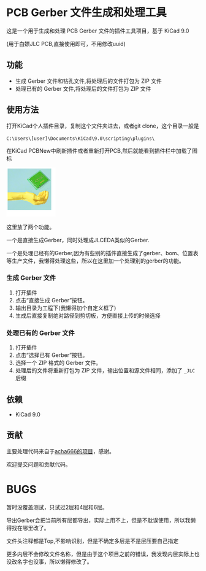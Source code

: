 # PCB Gerber 文件生成和处理工具

这是一个用于生成和处理 PCB Gerber 文件的插件工具项目，基于 KiCad 9.0

(用于白嫖JLC PCB,直接使用即可，不用修改uuid)

## 功能

- 生成 Gerber 文件和钻孔文件,将处理后的文件打包为 ZIP 文件
- 处理已有的 Gerber 文件,将处理后的文件打包为 ZIP 文件

## 使用方法

打开KiCad个人插件目录，复制这个文件夹进去，或者git clone，这个目录一般是

``C:\Users\[user]\Documents\KiCad\9.0\scripting\plugins\``

在KiCad PCBNew中刷新插件或者重新打开PCB,然后就能看到插件栏中加载了图标

![xxx](icon.png)

这里放了两个功能。

一个是直接生成Gerber，同时处理成JLCEDA类似的Gerber.

一个是处理已经有的Gerber,因为有些别的插件直接生成了gerber、bom、位置表等生产文件，我懒得处理这些，所以在这里加一个处理别的gerber的功能。

### 生成 Gerber 文件

1. 打开插件
2. 点击“直接生成 Gerber”按钮。
3. 输出目录为工程下(我懒得加个自定义框了)
4. 生成后直接复制绝对路径到剪切板，方便直接上传的时候选择

### 处理已有的 Gerber 文件

1. 打开插件
2. 点击“选择已有 Gerber”按钮。
3. 选择一个 ZIP 格式的 Gerber 文件。
4. 处理后的文件将重新打包为 ZIP 文件，输出位置和源文件相同，添加了 ``_JLC``后缀

## 依赖

- KiCad 9.0

## 贡献

主要处理代码来自于[acha666的项目](https://github.com/acha666/FuckJLC)，感谢。

欢迎提交问题和贡献代码。

# BUGS

暂时没覆盖测试，只试过2层和4层和6层。

导出Gerber会把当前所有层都导出，实际上用不上，但是不耽误使用，所以我懒得找在哪里改了。

文件头注释都是Top,不影响识别，但是不确定多层是不是层压要自己指定

更多内层不会修改文件名称，但是由于这个项目之前的错误，我发现内层实际上也没改名字也没事，所以懒得修改了。

